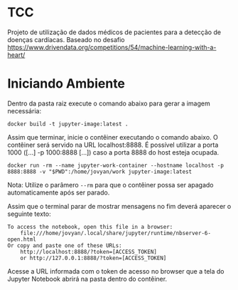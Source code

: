 # TCC

Projeto de utilização de dados médicos de pacientes para a detecção de doenças cardíacas.
Baseado no desafio https://www.drivendata.org/competitions/54/machine-learning-with-a-heart/

# Iniciando Ambiente

Dentro da pasta raiz execute o comando abaixo para gerar a imagem necessária:

    docker build -t jupyter-image:latest .

Assim que terminar, inicie o contêiner executando o comando abaixo. O contêiner será servido na URL localhost:8888. É possível utilizar a porta 1000 ([...] -p 1000:8888 [...]) caso a porta 8888 do host esteja ocupada.

	docker run -rm --name jupyter-work-container --hostname localhost -p 8888:8888 -v "$PWD":/home/jovyan/work jupyter-image:latest

Nota: Utilize o parâmero `--rm` para que o contêiner possa ser apagado automaticamente após ser parado.


Assim que o terminal parar de mostrar mensagens no fim deverá aparecer o seguinte texto:

	To access the notebook, open this file in a browser:
		file:///home/jovyan/.local/share/jupyter/runtime/nbserver-6-open.html
	Or copy and paste one of these URLs:
		http://localhost:8888/?token=[ACCESS_TOKEN]
		or http://127.0.0.1:8888/?token=[ACCESS_TOKEN]

Acesse a URL informada com o token de acesso no browser que a tela do Jupyter Notebook abrirá na pasta dentro do contêiner.
